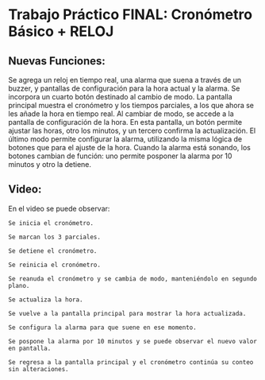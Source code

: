 # Trabajo Práctico FINAL: Cronómetro Básico + RELOJ

## Nuevas Funciones:
Se agrega un reloj en tiempo real, una alarma que suena a través de un buzzer, y pantallas de configuración para la hora actual y la alarma.
Se incorpora un cuarto botón destinado al cambio de modo.
La pantalla principal muestra el cronómetro y los tiempos parciales, a los que ahora se les añade la hora en tiempo real.
Al cambiar de modo, se accede a la pantalla de configuración de la hora. En esta pantalla, un botón permite ajustar las horas, otro los minutos, y un tercero confirma la actualización.
El último modo permite configurar la alarma, utilizando la misma lógica de botones que para el ajuste de la hora.
Cuando la alarma está sonando, los botones cambian de función: uno permite posponer la alarma por 10 minutos y otro la detiene.

## Video:
En el video se puede observar:

    Se inicia el cronómetro.

    Se marcan los 3 parciales.

    Se detiene el cronómetro.

    Se reinicia el cronómetro.

    Se reanuda el cronómetro y se cambia de modo, manteniéndolo en segundo plano.

    Se actualiza la hora.

    Se vuelve a la pantalla principal para mostrar la hora actualizada.

    Se configura la alarma para que suene en ese momento.

    Se pospone la alarma por 10 minutos y se puede observar el nuevo valor en pantalla.

    Se regresa a la pantalla principal y el cronómetro continúa su conteo sin alteraciones.
